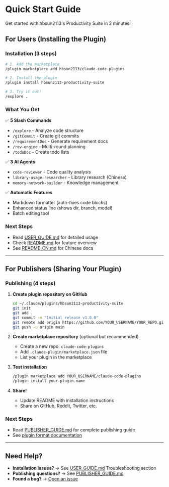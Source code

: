 # Quick Start Guide

Get started with hbsun2113's Productivity Suite in 2 minutes!

## For Users (Installing the Plugin)

### Installation (3 steps)

```bash
# 1. Add the marketplace
/plugin marketplace add hbsun2113/claude-code-plugins

# 2. Install the plugin
/plugin install hbsun2113-productivity-suite

# 3. Try it out!
/explore .
```

### What You Get

✅ **5 Slash Commands**
- `/explore` - Analyze code structure
- `/gitCommit` - Create git commits
- `/requirementDoc` - Generate requirement docs
- `/rev-engine` - Multi-round planning
- `/todoDoc` - Create todo lists

✅ **3 AI Agents**
- `code-reviewer` - Code quality analysis
- `library-usage-researcher` - Library research (Chinese)
- `memory-network-builder` - Knowledge management

✅ **Automatic Features**
- Markdown formatter (auto-fixes code blocks)
- Enhanced status line (shows dir, branch, model)
- Batch editing tool

### Next Steps

- Read [USER_GUIDE.md](USER_GUIDE.md) for detailed usage
- Check [README.md](README.md) for feature overview
- See [README_CN.md](README_CN.md) for Chinese docs

---

## For Publishers (Sharing Your Plugin)

### Publishing (4 steps)

1. **Create plugin repository on GitHub**
   ```bash
   cd ~/.claude/plugins/hbsun2113-productivity-suite
   git init
   git add .
   git commit -m "Initial release v1.0.0"
   git remote add origin https://github.com/YOUR_USERNAME/YOUR_REPO.git
   git push -u origin main
   ```

2. **Create marketplace repository** (optional but recommended)
   - Create a new repo: `claude-code-plugins`
   - Add `.claude-plugin/marketplace.json` file
   - List your plugin in the marketplace

3. **Test installation**
   ```bash
   /plugin marketplace add YOUR_USERNAME/claude-code-plugins
   /plugin install your-plugin-name
   ```

4. **Share!**
   - Update README with installation instructions
   - Share on GitHub, Reddit, Twitter, etc.

### Next Steps

- Read [PUBLISHER_GUIDE.md](PUBLISHER_GUIDE.md) for complete publishing guide
- See [plugin format documentation](https://docs.claude.com/en/docs/claude-code/plugins)

---

## Need Help?

- **Installation issues?** → See [USER_GUIDE.md](USER_GUIDE.md) Troubleshooting section
- **Publishing questions?** → See [PUBLISHER_GUIDE.md](PUBLISHER_GUIDE.md)
- **Found a bug?** → [Open an issue](https://github.com/hbsun2113/claude-code-productivity-suite/issues)
